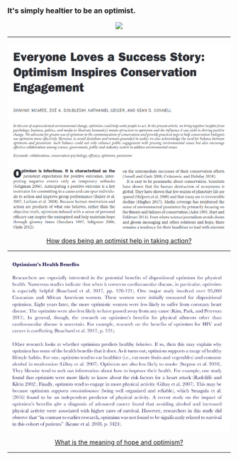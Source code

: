 ### It's simply healtier to be an optimist.

<p align="center">
  <img src="https://quotefancy.com/media/wallpaper/3840x2160/908064-Larry-Elder-Quote-Optimism-It-s-not-just-a-mind-set-it-is-behavior.jpg">
</p>


---

<p align="center">
  <img src="img/optimismandengagement.png">
</p>

<div align="center">
  <a href="https://github.com/kantarcise/notebook/blob/master/Optimism/biz019.pdf">How does being an optimist help in taking action?</a>
</div>

---

<p align="center">
  <img src="img/hopeandoptimism.png">
</p>

<div align="center">
  <a href="https://github.com/kantarcise/notebook/blob/master/Optimism/JTF-Hope-Optimism.pdf">What is the meaning of hope and optimism?</a>  
</div>


---
